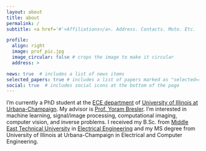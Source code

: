 ```yaml
---
layout: about
title: about
permalink: /
subtitle: <a href='#'>Affiliations</a>. Address. Contacts. Moto. Etc.

profile:
  align: right
  image: prof_pic.jpg
  image_circular: false # crops the image to make it circular
  address: >

news: true  # includes a list of news items
selected_papers: true # includes a list of papers marked as "selected={true}"
social: true  # includes social icons at the bottom of the page
---
```


<!-- Write your biography here. Tell the world about yourself. Link to your favorite [subreddit](http://reddit.com). You can put a picture in, too. The code is already in, just name your picture `prof_pic.jpg` and put it in the `img/` folder.

Put your address / P.O. box / other info right below your picture. You can also disable any these elements by editing `profile` property of the YAML header of your `_pages/about.md`. Edit `_bibliography/papers.bib` and Jekyll will render your [publications page](/al-folio/publications/) automatically.

Link to your social media connections, too. This theme is set up to use [Font Awesome icons](http://fortawesome.github.io/Font-Awesome/) and [Academicons](https://jpswalsh.github.io/academicons/), like the ones below. Add your Facebook, Twitter, LinkedIn, Google Scholar, or just disable all of them. -->

I’m currently a PhD student at the [ECE department](https://ece.illinois.edu/) of [University of Illinois at Urbana-Champaign](https://illinois.edu/). My advisor is [Prof. Yoram Bresler](https://ece.illinois.edu/about/directory/faculty/ybresler). I’m interested in machine learning, signal/image processing, computational imaging, computer vision, and inverse problems. I received my B.Sc. from [Middle East Technical University](https://www.metu.edu.tr/) in [Electrical Engineering](https://eee.metu.edu.tr/) and my MS degree from University of Illinois at Urbana-Champaign in Electrical and Computer Engineering.
